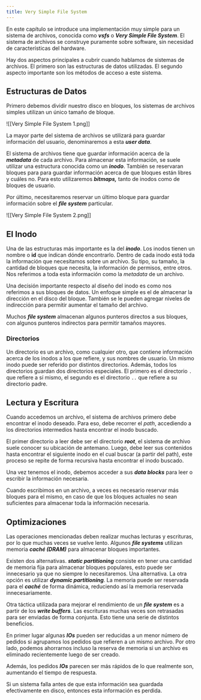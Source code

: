 ```yaml
---
title: Very Simple File System
---
```


En este capítulo se introduce una implementación muy simple para un sistema de archivos, conocida como ***vsfs*** o ***Very Simple File System***. El sistema de archivos se construye puramente sobre software, sin necesidad de características del hardware.

Hay dos aspectos principales a cubrir cuando hablamos de sistemas de archivos. El primero son las estructuras de datos utilizadas. El segundo aspecto importante son los métodos de acceso a este sistema.

## Estructuras de Datos

Primero debemos dividir nuestro disco en bloques, los sistemas de archivos simples utilizan un único tamaño de bloque.

![[Very Simple File System 1.png]]

La mayor parte del sistema de archivos se utilizará para guardar información del usuario, denominaremos a esta ***user data***.

El sistema de archivos tiene que guardar información acerca de la ***metadata*** de cada archivo. Para almacenar esta información, se suele utilizar una estructura conocida como un ***inodo***. También se reservaran bloques para para guardar información acerca de que bloques están libres y cuáles no. Para esto utilizaremos ***bitmaps,*** tanto de inodos como de bloques de usuario.

 Por último, necesitaremos reservar un último bloque para guardar información sobre el ***file system*** particular.

![[Very Simple File System 2.png]]

## El Inodo

Una de las estructuras más importante es la del ***inodo***. Los inodos tienen un nombre o **id** que indican dónde encontrarlo. Dentro de cada inodo está toda la información que necesitamos sobre un archivo. Su tipo, su tamaño, la cantidad de bloques que necesita, la información de permisos, entre otros. Nos referimos a toda esta información como la *metadata* de un archivo.

Una decisión importante respecto al diseño del inodo es como nos referimos a sus bloques de datos. Un enfoque simple es el de almacenar la dirección en el disco del bloque. También se le pueden agregar niveles de indirección para permitir aumentar el tamaño del archivo.

Muchos ***file system*** almacenan algunos punteros directos a sus bloques, con algunos punteros indirectos para permitir tamaños mayores.

### Directorios

Un directorio es un archivo, como cualquier otro, que contiene información acerca de los inodos a los que refiere, y sus nombres de usuario. Un mismo inodo puede ser referido por distintos directorios. Además, todos los directorios guardan dos directorios especiales. El primero es el directorio `.` que refiere a sí mismo, el segundo es el directorio `..` que refiere a su directorio padre.

## Lectura y Escritura

Cuando accedemos un archivo, el sistema de archivos primero debe encontrar el inodo deseado. Para eso, debe recorrer el *path*, accediendo a los directorios intermedios hasta encontrar el inodo buscado.

El primer directorio a leer debe ser el directorio ***root***, el sistema de archivo suele conocer su ubicación de antemano. Luego, debe leer sus contenidos hasta encontrar el siguiente inodo en el cual buscar (a partir del path), este proceso se repite de forma recursiva hasta encontrar el inodo buscado.

Una vez tenemos el inodo, debemos acceder a sus ***data blocks*** para leer o escribir la información necesaria.

Cuando escribimos en un archivo, a veces es necesario reservar más bloques para el mismo, en caso de que los bloques actuales no sean suficientes para almacenar toda la información necesaria.

## Optimizaciones

Las operaciones mencionadas deben realizar muchas lecturas y escrituras, por lo que muchas veces se vuelve lento. Algunos ***file systems*** utilizan memoria ***caché (DRAM)*** para almacenar bloques importantes.

Existen dos alternativas. ***static partitioning*** consiste en tener una cantidad de memoria fija para almacenar bloques populares, esto puede ser innecesario ya que no siempre lo necesitaremos. Una alternativa. La otra opción es utilizar ***dynamic partitioning***. La memoria puede ser reservada para el ***caché*** de forma dinámica, reduciendo así la memoria reservada innecesariamente.

Otra táctica utilizada para mejorar el rendimiento de un ***file system*** es a partir de los ***write buffers***. Las escrituras muchas veces son retrasadas para ser enviadas de forma conjunta. Esto tiene una serie de distintos beneficios.

En primer lugar algunas ***IOs*** pueden ser reducidas a un menor número de pedidos si agrupamos los pedidos que refieren a un mismo archivo. Por otro lado, podemos ahorrarnos incluso la reserva de memoria si un archivo es eliminado recientemente luego de ser creado.

Además, los pedidos ***IOs*** parecen ser más rápidos de lo que realmente son, aumentando el tiempo de respuesta.

Si un sistema falla antes de que esta información sea guardada efectivamente en disco, entonces esta información es perdida.
